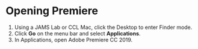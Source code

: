 # Opening Premiere

1. Using a JAMS Lab or CCL Mac, click the Desktop to enter Finder mode.
2. Click **Go** on the menu bar and select **Applications**.
3. In Applications, open Adobe Premiere CC 2019.

